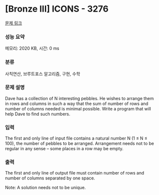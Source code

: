 # [Bronze III] ICONS - 3276 

[문제 링크](https://www.acmicpc.net/problem/3276) 

### 성능 요약

메모리: 2020 KB, 시간: 0 ms

### 분류

사칙연산, 브루트포스 알고리즘, 구현, 수학

### 문제 설명

<p>Dave has a collection of N interesting pebbles. He wishes to arrange them in rows and columns in such a way that the sum of number of rows and number of columns needed is minimal possible. Write a program that will help Dave to find such numbers. </p>

### 입력 

 <p>The first and only line of input file contains a natural number N (1 ≤ N ≤ 100), the number of pebbles to be arranged. Arrangement needs not to be regular in any sense – some places in a row may be empty.</p>

### 출력 

 <p>The first and only line of output file must contain number of rows and number of columns separated by one space.</p>

<p>Note: A solution needs not to be unique.</p>

